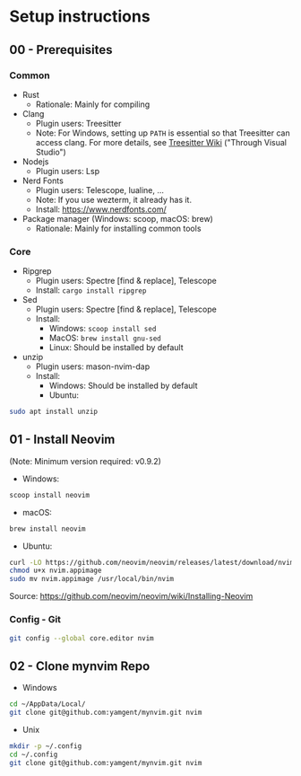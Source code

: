 # Setup instructions

## 00 - Prerequisites

### Common
* Rust
    * Rationale: Mainly for compiling
* Clang
    * Plugin users: Treesitter
    * Note: For Windows, setting up `PATH` is essential so that Treesitter can access clang. For more details, see [Treesitter Wiki](https://github.com/nvim-treesitter/nvim-treesitter/wiki/Windows-support) ("Through Visual Studio")
* Nodejs
    * Plugin users: Lsp
* Nerd Fonts
    * Plugin users: Telescope, lualine, ...
    * Note: If you use wezterm, it already has it.
    * Install: https://www.nerdfonts.com/
* Package manager (Windows: scoop, macOS: brew)
    * Rationale: Mainly for installing common tools

### Core

* Ripgrep
    * Plugin users: Spectre [find & replace], Telescope
    * Install: `cargo install ripgrep`
* Sed
    * Plugin users: Spectre [find & replace], Telescope
    * Install:
        * Windows: `scoop install sed`
        * MacOS: `brew install gnu-sed`
        * Linux: Should be installed by default
* unzip
    * Plugin users: mason-nvim-dap
    * Install:
        * Windows: Should be installed by default
        * Ubuntu:
```sh
sudo apt install unzip
```

## 01 - Install Neovim

(Note: Minimum version required: v0.9.2)

* Windows:

```sh
scoop install neovim
```

* macOS:

```sh
brew install neovim
```

* Ubuntu:

```sh
curl -LO https://github.com/neovim/neovim/releases/latest/download/nvim.appimage
chmod u+x nvim.appimage
sudo mv nvim.appimage /usr/local/bin/nvim
```

Source: https://github.com/neovim/neovim/wiki/Installing-Neovim

### Config - Git

```sh
git config --global core.editor nvim
```

## 02 - Clone mynvim Repo

* Windows

```sh
cd ~/AppData/Local/
git clone git@github.com:yamgent/mynvim.git nvim
```

* Unix

```sh
mkdir -p ~/.config
cd ~/.config
git clone git@github.com:yamgent/mynvim.git nvim
```

